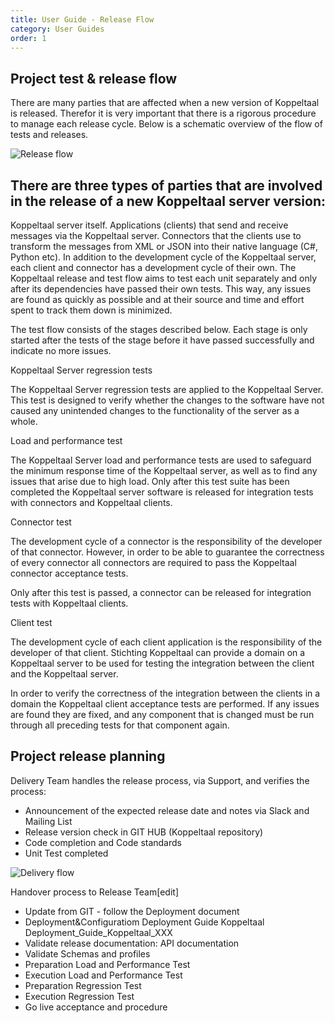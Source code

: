 ```yaml
---
title: User Guide - Release Flow
category: User Guides
order: 1
---
```


## Project test & release flow

There are many parties that are affected when a new version of Koppeltaal is released. Therefor it is very important that there is a rigorous procedure to manage each release cycle. Below is a schematic overview of the flow of tests and releases.

![Release flow](Koppeltaal_Test_&_Release_Flow_V2_-_resized.jpg)

## There are three types of parties that are involved in the release of a new Koppeltaal server version:

Koppeltaal server itself.
Applications (clients) that send and receive messages via the Koppeltaal server.
Connectors that the clients use to transform the messages from XML or JSON into their native language (C#, Python etc).
In addition to the development cycle of the Koppeltaal server, each client and connector has a development cycle of their own. The Koppeltaal release and test flow aims to test each unit separately and only after its dependencies have passed their own tests. This way, any issues are found as quickly as possible and at their source and time and effort spent to track them down is minimized.

The test flow consists of the stages described below. Each stage is only started after the tests of the stage before it have passed successfully and indicate no more issues.

Koppeltaal Server regression tests

The Koppeltaal Server regression tests are applied to the Koppeltaal Server. This test is designed to verify whether the changes to the software have not caused any unintended changes to the functionality of the server as a whole.

Load and performance test

The Koppeltaal Server load and performance tests are used to safeguard the minimum response time of the Koppeltaal server, as well as to find any issues that arise due to high load. Only after this test suite has been completed the Koppeltaal server software is released for integration tests with connectors and Koppeltaal clients.

Connector test

The development cycle of a connector is the responsibility of the developer of that connector. However, in order to be able to guarantee the correctness of every connector all connectors are required to pass the Koppeltaal connector acceptance tests.

Only after this test is passed, a connector can be released for integration tests with Koppeltaal clients.

Client test

The development cycle of each client application is the responsibility of the developer of that client. Stichting Koppeltaal can provide a domain on a Koppeltaal server to be used for testing the integration between the client and the Koppeltaal server.

In order to verify the correctness of the integration between the clients in a domain the Koppeltaal client acceptance tests are performed. If any issues are found they are fixed, and any component that is changed must be run through all preceding tests for that component again.


## Project release planning

Delivery Team handles the release process, via Support, and verifies the process: 

  - Announcement of the expected release date  and notes via Slack and Mailing List
  - Release version check in GIT HUB (Koppeltaal repository)
  - Code completion and Code standards
  - Unit Test completed

![Delivery flow](Delivery.png)

Handover process to Release Team[edit]
  - Update from GIT - follow the Deployment document
  - Deployment&Configuratiom
 Deployment Guide Koppeltaal  Deployment_Guide_Koppeltaal_XXX
  - Validate release documentation: API documentation
  - Validate Schemas and profiles
  - Preparation Load and Performance Test 
  - Execution Load and Performance Test
  - Preparation Regression Test
  - Execution Regression Test
  - Go live acceptance and procedure